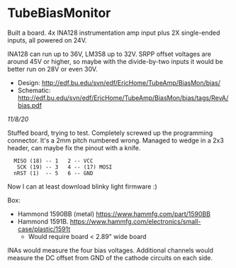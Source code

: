 # TubeBiasMonitor
Built a board.  4x INA128 instrumentation amp input plus 2X single-ended inputs, all powered on 24V.

INA128 can run up to 36V, LM358 up to 32V.  SRPP offset voltages are around 45V or higher, so maybe with the divide-by-two inputs it would be better run on 28V or even 30V.

 * Design: http://edf.bu.edu/svn/edf/EricHome/TubeAmp/BiasMon/bias/
 * Schematic: http://edf.bu.edu/svn/edf/EricHome/TubeAmp/BiasMon/bias/tags/RevA/bias.pdf

*11/8/20*

Stuffed board, trying to test.  Completely screwed up the programming connector.  It's a 2mm pitch numbered wrong.
Managed to wedge in a 2x3 header, can maybe fix the pinout with a knife.

```
  MISO (18) -- 1   2 -- VCC
   SCK (19) -- 3   4 -- (17) MOSI
  nRST (1)  -- 5   6 -- GND
```

Now I can at least download blinky light firmware :)



Box:

 * Hammond 1590BB (metal) https://www.hammfg.com/part/1590BB
 * Hammond 1591B.  https://www.hammfg.com/electronics/small-case/plastic/1591t
   * Would require board < 2.89" wide board

INAs would measure the four bias voltages.  Additional channels would measure the
DC offset from GND of the cathode circuits on each side.


